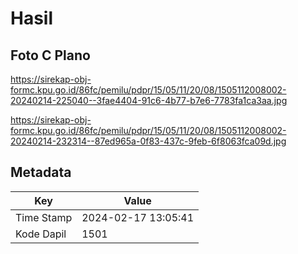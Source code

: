 # Hasil

## Foto C Plano

https://sirekap-obj-formc.kpu.go.id/86fc/pemilu/pdpr/15/05/11/20/08/1505112008002-20240214-225040--3fae4404-91c6-4b77-b7e6-7783fa1ca3aa.jpg

https://sirekap-obj-formc.kpu.go.id/86fc/pemilu/pdpr/15/05/11/20/08/1505112008002-20240214-232314--87ed965a-0f83-437c-9feb-6f8063fca09d.jpg


## Metadata

| Key        | Value               |
| ---------- | ------------------- |
| Time Stamp | 2024-02-17 13:05:41 |
| Kode Dapil | 1501                |



